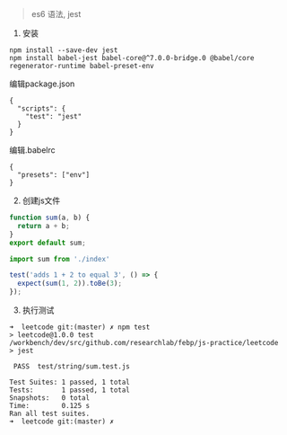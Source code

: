 
> es6 语法, jest

1. 安装

  ```
  npm install --save-dev jest
  npm install babel-jest babel-core@^7.0.0-bridge.0 @babel/core regenerator-runtime babel-preset-env
  ```
  编辑package.json

  ```
  {
    "scripts": {
      "test": "jest"
    }
  }
  ```

  编辑.babelrc
  ```
  {
    "presets": ["env"]
  }
  ```

2. 创建js文件

  ```js
  function sum(a, b) {
    return a + b;
  }
  export default sum;
  ```

  ```js
  import sum from './index'

  test('adds 1 + 2 to equal 3', () => {
    expect(sum(1, 2)).toBe(3);
  });
  ```

3. 执行测试

```
➜  leetcode git:(master) ✗ npm test
> leetcode@1.0.0 test /workbench/dev/src/github.com/researchlab/febp/js-practice/leetcode
> jest

 PASS  test/string/sum.test.js

Test Suites: 1 passed, 1 total
Tests:       1 passed, 1 total
Snapshots:   0 total
Time:        0.125 s
Ran all test suites.
➜  leetcode git:(master) ✗ 
```